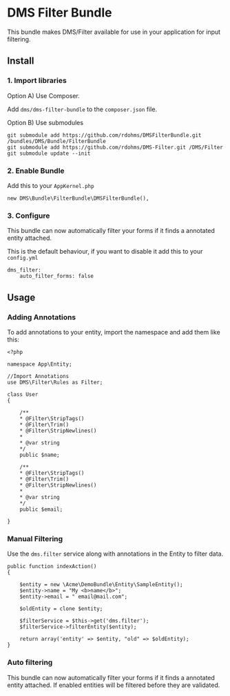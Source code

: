 # DMS Filter Bundle

This bundle makes DMS/Filter available for use in your application for input filtering.

## Install

### 1. Import libraries

Option A) Use Composer.

Add `dms/dms-filter-bundle` to the `composer.json` file.

Option B) Use submodules

	git submodule add https://github.com/rdohms/DMSFilterBundle.git /bundles/DMS/Bundle/FilterBundle
    git submodule add https://github.com/rdohms/DMS-Filter.git /DMS/Filter
    git submodule update --init

### 2. Enable Bundle

Add this to your `AppKernel.php`

	new DMS\Bundle\FilterBundle\DMSFilterBundle(),

### 3. Configure

This bundle can now automatically filter your forms if it finds a annotated entity attached.

This is the default behaviour, if you want to disable it add this to your `config.yml`

    dms_filter:
        auto_filter_forms: false

## Usage

### Adding Annotations

To add annotations to your entity, import the namespace and add them like this:

	<?php

	namespace App\Entity;

	//Import Annotations
	use DMS\Filter\Rules as Filter;

	class User
	{

		/**
		* @Filter\StripTags()
		* @Filter\Trim()
		* @Filter\StripNewlines()
		*
		* @var string
		*/
		public $name;

		/**
		* @Filter\StripTags()
		* @Filter\Trim()
		* @Filter\StripNewlines()
		*
		* @var string
		*/
		public $email;

	}

### Manual Filtering

Use the `dms.filter` service along with annotations in the Entity to filter data.

	public function indexAction()
	{

	    $entity = new \Acme\DemoBundle\Entity\SampleEntity();
	    $entity->name = "My <b>name</b>";
	    $entity->email = " email@mail.com";

	    $oldEntity = clone $entity;

	    $filterService = $this->get('dms.filter');
	    $filterService->filterEntity($entity);

	    return array('entity' => $entity, "old" => $oldEntity);
	}

### Auto filtering

This bundle can now automatically filter your forms if it finds a annotated entity attached. If enabled entities will be filtered before they are validated.
